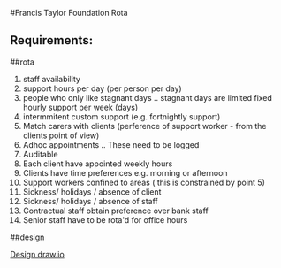 #Francis Taylor Foundation Rota


Requirements:
------------

##rota

1. staff availability
2. support hours per day (per person per day)
3. people who only like stagnant days
.. stagnant days are limited fixed hourly support per week (days)
4. intermmitent custom support (e.g. fortnightly support)
5. Match carers with clients (perference of support worker - from the clients point of view)
6. Adhoc appointments
.. These need to be logged
7. Auditable
8. Each client have appointed weekly hours
9. Clients have time preferences e.g. morning or afternoon
10. Support workers confined to areas ( this is constrained by point 5)
11. Sickness/ holidays / absence of client
12. Sickness/ holidays / absence of staff
13. Contractual staff obtain preference over bank staff
14. Senior staff have to be rota'd for office hours

##design

[Design draw.io](https://www.draw.io/#G0B5PamaXEsqiHb3VkbGVFd01rVUk)
